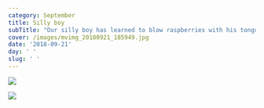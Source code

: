 ```yaml
---
category: September
title: Silly boy
subTitle: "Our silly boy has learned to blow raspberries with his tongue.  We finally captured it in a photo. \U0001F61D"
cover: /images/mvimg_20180921_185949.jpg
date: '2018-09-21'
day: ' '
slug: ' '
---
```

![](/images/img_20180921_185950.jpg)

![](/images/mvimg_20180921_185949.jpg)
